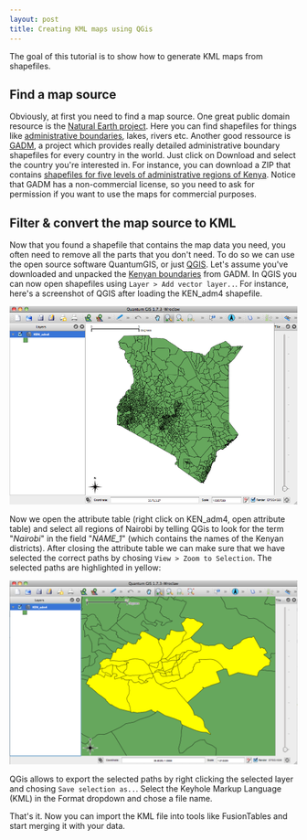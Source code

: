 ```yaml
---
layout: post
title: Creating KML maps using QGis
---
```


The goal of this tutorial is to show how to generate KML maps from shapefiles. 

## Find a map source

Obviously, at first you need to find a map source. One great public domain resource is the [Natural Earth project](http://www.naturalearthdata.com). Here you can find shapefiles for things like [administrative boundaries](http://www.naturalearthdata.com/downloads/10m-cultural-vectors/10m-admin-1-states-provinces/), lakes, rivers etc. Another good ressource is [GADM](http://gadm.org), a project which provides really detailed administrative boundary shapefiles for every country in the world. Just click on Download and select the country you're interested in. For instance, you can download a ZIP that contains [shapefiles for five levels of administrative regions of Kenya](http://www.gadm.org/data2/shp/KEN_adm.zip). Notice that GADM has a non-commercial license, so you need to ask for permission if you want to use the maps for commercial purposes.

## Filter & convert the map source to KML

Now that you found a shapefile that contains the map data you need, you often need to remove all the parts that you don't need. To do so we can use the open source software QuantumGIS, or just [QGIS](http://qgis.org/). Let's assume you've downloaded and unpacked the [Kenyan boundaries](http://www.gadm.org/data2/shp/KEN_adm.zip) from GADM. In QGIS you can now open shapefiles using ``Layer > Add vector layer..``. For instance, here's a screenshot of QGIS after loading the KEN_adm4 shapefile. 

![screenshot](/img/qgis-1.png)

Now we open the attribute table (right click on KEN_adm4, open attribute table) and select all regions of Nairobi by telling QGis to look for the term "*Nairobi*" in the field "*NAME_1*" (which contains the names of the Kenyan districts). After closing the attribute table we can make sure that we have selected the correct paths by chosing ``View > Zoom to Selection``. The selected paths are highlighted in yellow:

![screenshot](/img/qgis-3.png)

QGis allows to export the selected paths by right clicking the selected layer and chosing ``Save selection as..``. Select the Keyhole Markup Language (KML) in the Format dropdown and chose a file name. 

That's it. Now you can import the KML file into tools like FusionTables and start merging it with your data.